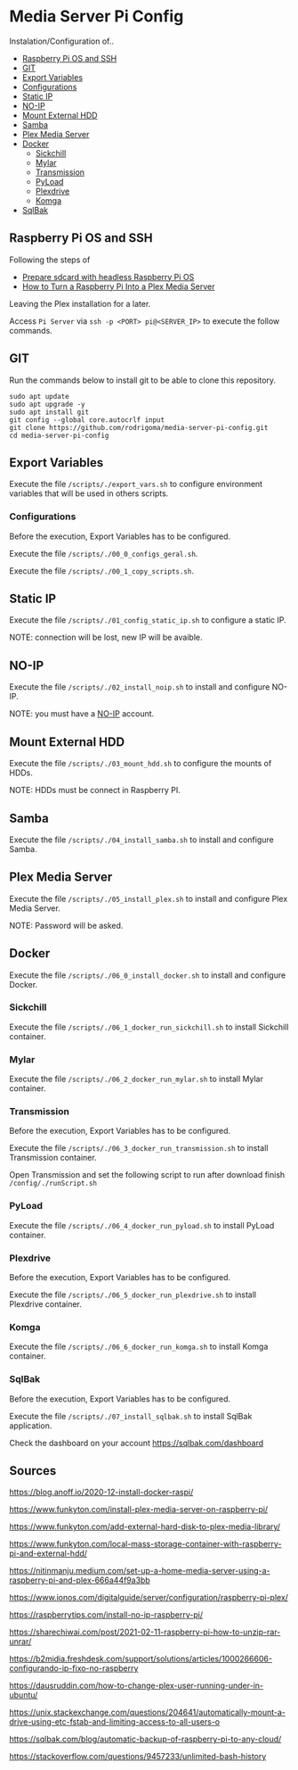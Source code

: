 # Media Server Pi Config

Instalation/Configuration of..
- [Raspberry Pi OS and SSH](#raspberry-pi-os-and-ssh)
- [GIT](#git)
- [Export Variables](export-variables)
- [Configurations](#configurations)
- [Static IP](#static-ip)
- [NO-IP](#no-ip)
- [Mount External HDD](#mount-external-hdd)
- [Samba](#samba)
- [Plex Media Server](#plex-media-server)
- [Docker](#docker)
  - [Sickchill](#sickchill)
  - [Mylar](#mylar)
  - [Transmission](#transmission)
  - [PyLoad](#pyload)
  - [Plexdrive](#plexdrive)
  - [Komga](#komga)
- [SqlBak](#sqlbak)


## Raspberry Pi OS and SSH

Following the steps of 
- [Prepare sdcard with headless Raspberry Pi OS](https://www.funkyton.com/install-plex-media-server-on-raspberry-pi/)
- [How to Turn a Raspberry Pi Into a Plex Media Server](https://www.makeuseof.com/tag/raspberry-pi-plex-media-server/)


Leaving the Plex installation for a later.

Access `Pi Server` via `ssh -p <PORT> pi@<SERVER_IP>` to execute the follow commands. 


## GIT

Run the commands below to install git to be able to clone this repository.

```
sudo apt update
sudo apt upgrade -y
sudo apt install git
git config --global core.autocrlf input
git clone https://github.com/rodrigoma/media-server-pi-config.git
cd media-server-pi-config
```


## Export Variables

Execute the file `/scripts/./export_vars.sh` to configure environment variables that will be used in others scripts.


### Configurations

Before the execution, Export Variables has to be configured.

Execute the file `/scripts/./00_0_configs_geral.sh`.

Execute the file `/scripts/./00_1_copy_scripts.sh`.


## Static IP

Execute the file `/scripts/./01_config_static_ip.sh` to configure a static IP.

NOTE: connection will be lost, new IP will be avaible.


## NO-IP

Execute the file `/scripts/./02_install_noip.sh` to install and configure NO-IP.

NOTE: you must have a [NO-IP](https://www.noip.com/) account.


## Mount External HDD

Execute the file `/scripts/./03_mount_hdd.sh` to configure the mounts of HDDs.

NOTE: HDDs must be connect in Raspberry PI.

## Samba

Execute the file `/scripts/./04_install_samba.sh` to install and configure Samba.


## Plex Media Server

Execute the file `/scripts/./05_install_plex.sh` to install and configure Plex Media Server.

NOTE: Password will be asked.


## Docker

Execute the file `/scripts/./06_0_install_docker.sh` to install and configure Docker.


### Sickchill

Execute the file `/scripts/./06_1_docker_run_sickchill.sh` to install Sickchill container.


### Mylar

Execute the file `/scripts/./06_2_docker_run_mylar.sh` to install Mylar container.


### Transmission

Before the execution, Export Variables has to be configured.

Execute the file `/scripts/./06_3_docker_run_transmission.sh` to install Transmission container.

Open Transmission and set the following script to run after download finish `/config/./runScript.sh`


### PyLoad

Execute the file `/scripts/./06_4_docker_run_pyload.sh` to install PyLoad container.


### Plexdrive

Before the execution, Export Variables has to be configured.

Execute the file `/scripts/./06_5_docker_run_plexdrive.sh` to install Plexdrive container.


### Komga

Execute the file `/scripts/./06_6_docker_run_komga.sh` to install Komga container.


### SqlBak

Before the execution, Export Variables has to be configured.

Execute the file `/scripts/./07_install_sqlbak.sh` to install SqlBak application.

Check the dashboard on your account https://sqlbak.com/dashboard


## Sources

https://blog.anoff.io/2020-12-install-docker-raspi/

https://www.funkyton.com/install-plex-media-server-on-raspberry-pi/

https://www.funkyton.com/add-external-hard-disk-to-plex-media-library/

https://www.funkyton.com/local-mass-storage-container-with-raspberry-pi-and-external-hdd/

https://nitinmanju.medium.com/set-up-a-home-media-server-using-a-raspberry-pi-and-plex-666a44f9a3bb

https://www.ionos.com/digitalguide/server/configuration/raspberry-pi-plex/

https://raspberrytips.com/install-no-ip-raspberry-pi/

https://sharechiwai.com/post/2021-02-11-raspberry-pi-how-to-unzip-rar-unrar/

https://b2midia.freshdesk.com/support/solutions/articles/1000266606-configurando-ip-fixo-no-raspberry

https://dausruddin.com/how-to-change-plex-user-running-under-in-ubuntu/

https://unix.stackexchange.com/questions/204641/automatically-mount-a-drive-using-etc-fstab-and-limiting-access-to-all-users-o

https://sqlbak.com/blog/automatic-backup-of-raspberry-pi-to-any-cloud/

https://stackoverflow.com/questions/9457233/unlimited-bash-history
